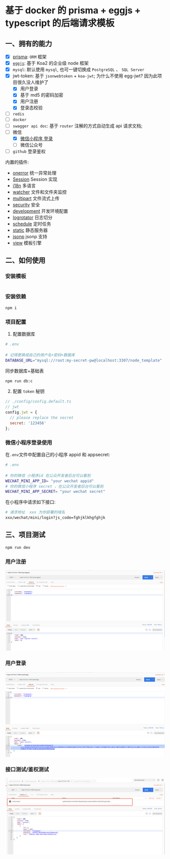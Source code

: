 # 基于 docker 的 prisma + eggjs + typescript 的后端请求模板

## 一、拥有的能力

- [x] [prisma](https://www.prisma.io/docs/getting-started/quickstart): `ORM` 框架
- [x] [`eggjs`](https://www.eggjs.org/zh-CN/tutorials/typescript): 基于 Koa2 的企业级 node 框架
- [x] `mysql`: 默认使用 `mysql`, 也可一键切换成 `PostgreSQL` 、 `SQL Server`
- [x] jwt-token: 基于 `jsonwebtoken` + `koa-jwt`; 为什么不使用 egg-jwt? 因为此项目很久没人维护了
  - [x] 用户登录
  - [x] 基于 md5 的密码加密
  - [x] 用户注册
  - [x] 登录态校验
- [ ] `redis`
- [ ] `docker`
- [ ] `swagger api doc`: 基于 `router` 注解的方式自动生成 api 请求文档;
- [ ] 微信
  - [x] [微信小程序 登录](https://developers.weixin.qq.com/doc/oplatform/Third-party_Platforms/2.0/api/others/WeChat_login.html)
  - [ ] 微信公众号 
- [ ] `github` 登录鉴权

内置的插件:

- [onerror](https://github.com/eggjs/egg-onerror) 统一异常处理
- [Session](https://github.com/eggjs/egg-session) Session 实现
- [i18n](https://github.com/eggjs/egg-i18n) 多语言
- [watcher](https://github.com/eggjs/egg-watcher) 文件和文件夹监控
- [multipart](https://github.com/eggjs/egg-multipart) 文件流式上传
- [security](https://github.com/eggjs/egg-security) 安全
- [development](https://github.com/eggjs/egg-development) 开发环境配置
- [logrotator](https://github.com/eggjs/egg-logrotator) 日志切分
- [schedule](https://github.com/eggjs/egg-schedule) 定时任务
- [static](https://github.com/eggjs/egg-static) 静态服务器
- [jsonp](https://github.com/eggjs/egg-jsonp) jsonp 支持
- [view](https://github.com/eggjs/egg-view) 模板引擎

## 二、如何使用

### 安装模板

```bash


```

### 安装依赖

```bash
npm i
```

### 项目配置

1. 配置数据库

```bash
# .env

# 记得更换成自己的用户名+密码+数据库
DATABASE_URL="mysql://root:my-secret-pw@localhost:3307/node_template"

```

同步数据库+基础表

```bash
npm run db:c
```

2. 配置 `token` 秘钥

```js
// ./config/config.default.ts
// jwt
config.jwt = {
  // please replace the secret
  secret: '123456'
};
```

### 微信小程序登录使用

在`.env`文件中配置自己的小程序 appid 和 appsecret:

```bash
# .env

# 你的微信 小程序id 在公众开发者后台可以看到
WECHAT_MINI_APP_ID= "your wechat appid"
# 你的微信小程序 secret ，在公众开发者后台可以看到
WECHAT_MINI_APP_SECRET= "your wechat secret"
```

在小程序中请求如下接口:

```bash
# 请求地址  xxx 为你部署的域名
xxx/wechat/mini/login?js_code=fghjklkhgfghjk

```

## 三、项目测试

```bash
npm run dev
```

### 用户注册

![](./docs//imgs/register.png)

### 用户登录

![](./docs//imgs/login.png)

### 接口测试/鉴权测试

![](./docs//imgs/test.png)
